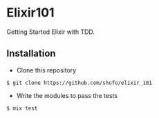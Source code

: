 # Elixir101

Getting Started Elixir with TDD.

## Installation

- Clone this repository

```
$ git clone https://github.com/shufo/elixir_101
```

- Write the modules to pass the tests


```
$ mix test
```
